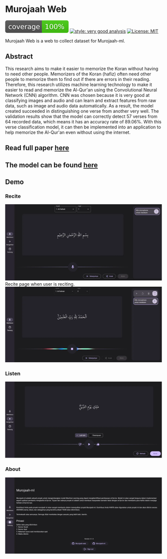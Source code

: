 # Murojaah Web

![coverage][coverage_badge]
[![style: very good analysis][very_good_analysis_badge]][very_good_analysis_link]
[![License: MIT][license_badge]][license_link]

Murojaah Web is a web to collect dataset for Murojaah-ml.

## Abstract
This research aims to make it easier to memorize the Koran without having to need other people. Memorizers of the Koran (hafiz) often need other people to memorize them to find out if there are errors in their reading. Therefore, this research utilizes machine learning technology to make it easier to read and memorize the Al-Qur'an using the Convolutional Neural Network (CNN) algorithm. CNN was chosen because it is very good at classifying images and audio and can learn and extract features from raw data, such as image and audio data automatically. As a result, the model created succeeded in distinguishing one verse from another very well. The validation results show that the model can correctly detect 57 verses from 64 recorded data, which means it has an accuracy rate of 89.06%. With this verse classification model, it can then be implemented into an application to help memorize the Al-Qur'an even without using the internet.

## Read full paper [here](https://doi.org/10.15575/kjrt.v1i2.235)

## The model can be found [here](https://github.com/azliR/murojaah-ml)

## Demo
### Recite
![](/docs/assets/flutter_murojaah_web-1.webp)
Recite page when user is reciting.
![](docs/assets/flutter_murojaah-web-0.webp)
### Listen
![Screenshot 3](/docs/assets/flutter_murojaah_web-2.webp)
### About
![Screenshot 4](/docs/assets/flutter_murojaah_web-3.webp)


[coverage_badge]: coverage_badge.svg
[flutter_localizations_link]: https://api.flutter.dev/flutter/flutter_localizations/flutter_localizations-library.html
[internationalization_link]: https://flutter.dev/docs/development/accessibility-and-localization/internationalization
[license_badge]: https://img.shields.io/badge/license-MIT-blue.svg
[license_link]: https://opensource.org/licenses/MIT
[very_good_analysis_badge]: https://img.shields.io/badge/style-very_good_analysis-B22C89.svg
[very_good_analysis_link]: https://pub.dev/packages/very_good_analysis
[very_good_cli_link]: https://github.com/VeryGoodOpenSource/very_good_cli
